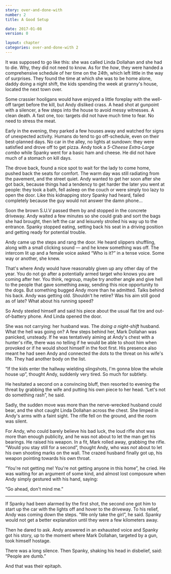 ```yaml
---
story: over-and-done-with
number: 2
title: A Good Setup

date: 2017-01-08
version: 0

layout: chapter
categories: over-and-done-with 2
---
```

It was supposed to go like this: she was called Linda Dollahan and she had to die. Why, they did not need to know. As for the *how*, they were handed a comprehensive schedule of her time on the 24th, which left little in the way of surprises. They found the time at which she was to be home alone, daddy doing a night shift, the kids spending the week at granny's house, located the next town over.

Some crassier hooligans would have enjoyed a little foreplay with the well-off target before the kill, but Andy disliked crass. A head shot at gunpoint with a silencer, a few steps into the house to avoid messy witnesses. A clean death. A fast one, too: targets did not have much time to fear. No need to stress the meat.

Early in the evening, they parked a few houses away and watched for signs of unexpected activity. Humans do tend to go off-schedule, even on their best-planned days. No car in the alley, no lights at sundown: they were satisfied and drove off to get pizza. Andy took a *5-Cheese Extra-Large combo* while Spanky went for a basic ham and cheese. He did not have much of a stomach on kill days.

The drove back, found a nice spot to wait for the lady to come home, pushed back the seats for comfort. The warm day was still radiating from the pavement, and the street quiet. Andy wanted to get her soon after she got back, because things had a tendency to get harder the later you went at people: they took a bath, fell asleep on the couch or were simply too lazy to open the door. Like this kidnapping story Spanky had heard, failed completely because the guy would not answer the damn phone…

Soon the brown S.U.V passed them by and stopped in the concrete driveway. Andy waited a few minutes so she could grab and sort the bags she had brought, then left the car and leisurely strolled his way up to the entrance. Spanky stopped eating, setting back his seat in a driving position and getting ready for potential trouble.

Andy came up the steps and rang the door. He heard slippers shuffling, along with a small clicking sound — and he knew something was off. The intercom lit up and a female voice asked “Who is it?” in a tense voice. Some way or another, she knew.

That's where Andy would have reasonably given up any other day of the year. You do not go after a potentially armed target who knows you are coming after her. You think, regroup, maybe try another angle and give hell to the people that gave something away, sending this nice opportunity to the dogs. But something bugged Andy more than he admitted. Talks behind his back. Andy was getting old. Shouldn't he retire? Was his aim still good as of late? What about his running speed?

So Andy steeled himself and said his piece about the usual flat tire and out-of-battery phone. And Linda opened the door.

She was not carrying: her husband was. The *doing a night-shift* husband. What the hell was going on? A few steps behind her, Mark Dollahan was panicked, unsteady. If he was tentatively aiming at Andy's chest with a hunter's rifle, there was no telling if he would be able to shoot him when provoked or if he would shoot himself in the foot first. His presence also meant he had seen Andy and connected the dots to the threat on his wife's life. They had another body on the list.

“If the kids enter the hallway wielding slingshots, I'm gonna  blow the whole house up”, thought Andy, suddenly very tired. So much for subtlety.

He hesitated a second on a convincing bluff, then resorted to evening the threat by grabbing the wife and putting his own piece to her head. “Let's not do something rash”, he said.

Sadly, the sudden move was more than the nerve-wrecked husband could bear, and the shot caught Linda Dollahan across the chest. She limped in Andy's arms with a faint sight. The rifle fell on the ground, and the room was silent.

For Andy, who could barely believe his bad luck, the loud rifle shot was more than enough publicity, and he was not about to let the man get his bearings. He raised his weapon. In a fit, Mark rolled away, grabbing the rifle. “Would you stay still for a second”, thought Andy, who was *not* about to let his own shooting marks on the wall. The crazed husband finally got up, his weapon pointing towards his own throat.

“You're not getting me! You're not getting anyone in this home”, he cried. He was waiting for an argument of some kind, and almost lost composure when Andy simply gestured with his hand, saying:

“Go ahead, don't mind me.”

***

If Spanky had been alarmed by the first shot, the second one got him to start up the car with the lights off and hover to the driveway. To his relief, Andy was coming down the steps. “We only take the girl”, he said. Spanky would not get a better explanation until they were a few kilometers away.

Then he dared to ask. Andy answered in an exhausted voice and Spanky got his story, up to the moment where Mark Dollahan, targeted by a gun, took himself hostage.

There was a long silence. Then Spanky, shaking his head in disbelief, said: “People are dumb.”

And that was their epitaph.
